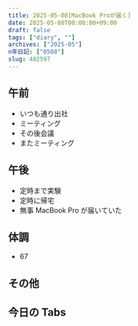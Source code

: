```yaml
---
title: 2025-05-08[MacBook Proが届く]
date: 2025-05-08T00:00:00+09:00
draft: false
tags: ["diary", ""]
archives: ["2025-05"]
n年日記: ["0508"]
slug: 482597
---
```


## 午前

- いつも通り出社
- ミーティング
- その後会議
- またミーティング

## 午後

- 定時まで実験
- 定時に帰宅
- 無事 MacBook Pro が届いていた

## 体調

- 67

## その他

## 今日の Tabs
